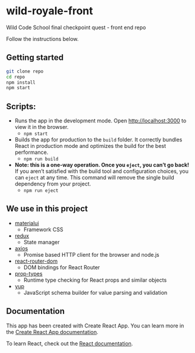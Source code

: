 # wild-royale-front

Wild Code School final checkpoint quest - front end repo

Follow the instructions below.

## Getting started

```sh
git clone repo
cd repo
npm install
npm start

```

## Scripts:

- Runs the app in the development mode. Open [http://localhost:3000](http://localhost:3000) to view it in the browser.
  - `npm start`
- Builds the app for production to the `build` folder. It correctly bundles React in production mode and optimizes the build for the best performance.
  - `npm run build`
- **Note: this is a one-way operation. Once you `eject`, you can’t go back!**
  If you aren’t satisfied with the build tool and configuration choices, you can `eject` at any time. This command will remove the single build dependency from your project.
  - `npm run eject`

## We use in this project

- [materialui](https://material-ui.com/)
  - Framework CSS
- [redux](https://redux.js.org/introduction/getting-started)
  - State manager
- [axios](https://www.npmjs.com/package/axios)
  - Promise based HTTP client for the browser and node.js
- [react-router-dom](https://www.npmjs.com/package/react-router-dom)
  - DOM bindings for React Router
- [prop-types](https://www.npmjs.com/package/prop-types)
  - Runtime type checking for React props and similar objects
- [yup](https://www.npmjs.com/package/yup)
  - JavaScript schema builder for value parsing and validation

## Documentation

This app has been created with Create React App. You can learn more in the [Create React App documentation](https://facebook.github.io/create-react-app/docs/getting-started).

To learn React, check out the [React documentation](https://reactjs.org/).
